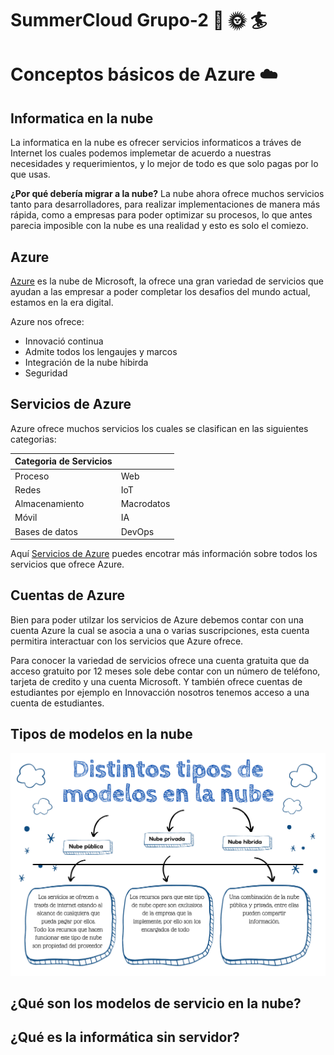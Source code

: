 #  SummerCloud Grupo-2 :palm_tree: :sun_with_face: :surfer:

# Conceptos básicos de Azure :cloud:


## Informatica en la nube 

La informatica en la nube es ofrecer servicios informaticos a tráves de Internet los cuales podemos implemetar de acuerdo a nuestras necesidades y requerimientos, y lo mejor de todo es que solo pagas por lo que usas.

**¿Por qué debería migrar a la nube?**
La nube ahora ofrece muchos servicios tanto para desarrolladores, para realizar implementaciones de manera más rápida, como a empresas para poder optimizar su procesos, lo que antes parecia imposible con la nube es una realidad y esto es solo el comiezo. 

## Azure 

[Azure](https://portal.azure.com) es la nube de Microsoft, la ofrece una gran variedad de servicios que ayudan a las empresar a poder completar los desafios del mundo actual, estamos en la era digital. 

Azure nos ofrece: 
* Innovació continua
* Admite todos los lengaujes y marcos 
* Integración de la  nube hibirda 
* Seguridad 
  
## Servicios de Azure

Azure ofrece muchos servicios los cuales se clasifican en las siguientes categorias:


| Categoria de Servicios||
|-------------------------------------------------------------------------- | --------------- |
| Proceso    |  Web|  
| Redes|  IoT |
| Almacenamiento|Macrodatos|
| Móvil|IA|
|Bases de datos|DevOps|

     
Aquí [Servicios de Azure](https://azure.microsoft.com/es-mx/services/) puedes encotrar más información sobre todos los servicios que ofrece Azure.

## Cuentas de Azure 

Bien para poder utilzar los servicios de Azure debemos contar con una cuenta Azure la cual se asocia a una o varias suscripciones, esta cuenta permitira interactuar con los servicios que Azure ofrece.

Para conocer la variedad de servicios ofrece una cuenta gratuita que da acceso gratuito por 12 meses sole debe contar con un número de teléfono, tarjeta de credito y una cuenta Microsoft. Y también ofrece cuentas de estudiantes por ejemplo en Innovacción nosotros tenemos acceso a una cuenta de estudiantes. 

## Tipos de modelos en la nube
<p align="center"> 
    <strong></strong>
    <img alt="TiposNubes" src="./Imagenes/TiposNube.png"
    <strong></strong>
</p>

## ¿Qué son los modelos de servicio en la nube?
## ¿Qué es la informática sin servidor?
